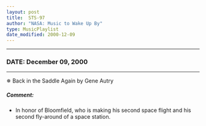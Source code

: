 ```yaml
---
layout: post
title:  STS-97
author: "NASA: Music to Wake Up By"
type: MusicPlaylist
date_modified: 2000-12-09
---
```


----
### DATE: December 09, 2000
----
✵ Back in the Saddle Again by Gene Autry

##### Comment:
* In honor of Bloomfield, who is making his second space flight and his second fly-around of a space station.
